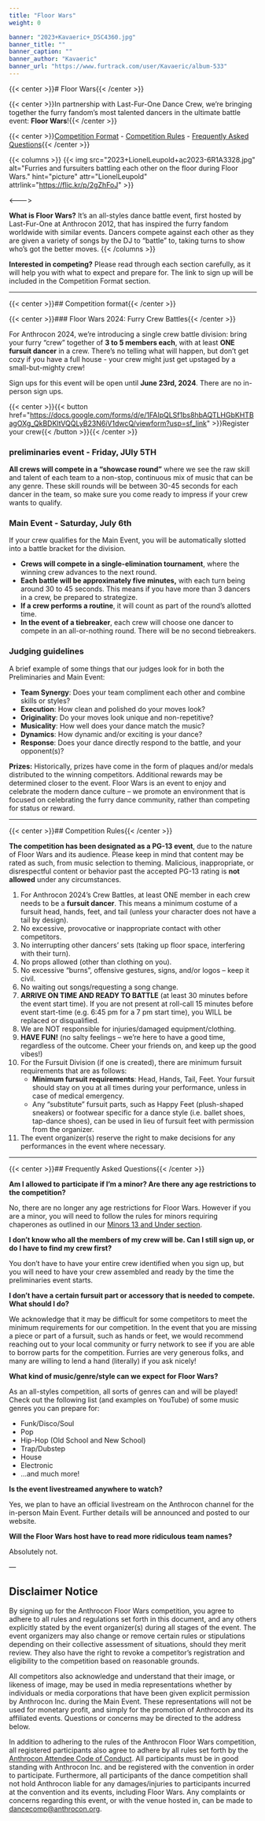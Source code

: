 ```yaml
---
title: "Floor Wars"
weight: 0

banner: "2023+Kavaeric+_DSC4360.jpg"
banner_title: ""
banner_caption: ""
banner_author: "Kavaeric"
banner_url: "https://www.furtrack.com/user/Kavaeric/album-533"
---
```


{{< center >}}# Floor Wars{{< /center >}}

{{< center >}}In partnership with Last-Fur-One Dance Crew, we’re bringing together the furry fandom’s most talented dancers in the ultimate battle event: **Floor Wars**!{{< /center >}}

{{< center >}}[Competition Format](#competition-format) - [Competition Rules](#competition-rules) - [Frequently Asked Questions](#frequently-asked-questions){{< /center >}}

{{< columns >}}
{{< img src="2023+LionelLeupold+ac2023-6R1A3328.jpg" alt="Furries and fursuiters battling each other on the floor during Floor Wars." hint="picture" attr="LionelLeupold" attrlink="https://flic.kr/p/2gZhFoJ" >}}

<--->

**What is Floor Wars?** It’s an all-styles dance battle event, first hosted by Last-Fur-One at Anthrocon 2012, that has inspired the furry fandom worldwide with similar events. Dancers compete against each other as they are given a variety of songs by the DJ to “battle” to, taking turns to show who’s got the better moves.
{{< /columns >}}

**Interested in competing?** Please read through each section carefully, as it will help you with what to expect and prepare for. The link to sign up will be included in the Competition Format section.

***

{{< center >}}## Competition format{{< /center >}}

{{< center >}}### Floor Wars 2024: Furry Crew Battles{{< /center >}}

For Anthrocon 2024, we’re introducing a single crew battle division: bring your furry “crew” together of **3 to 5 members each**, with at least **ONE fursuit dancer** in a crew. There’s no telling what will happen, but don’t get cozy if you have a full house - your crew might just get upstaged by a small-but-mighty crew!

Sign ups for this event will be open until **June 23rd, 2024**. There are no in-person sign ups.

{{< center >}}{{< button href="https://docs.google.com/forms/d/e/1FAIpQLSf1bs8hbAQTLHGbKHTBagOXg_QkBDKltVQQLyB23N6iV1dwcQ/viewform?usp=sf_link" >}}Register your crew{{< /button >}}{{< /center >}}

### preliminaries event - Friday, JUly 5TH

**All crews will compete in a “showcase round”** where we see the raw skill and talent of each team to a non-stop, continuous mix of music that can be any genre. These skill rounds will be between 30-45 seconds for each dancer in the team, so make sure you come ready to impress if your crew wants to qualify.

### Main Event - Saturday, July 6th

If your crew qualifies for the Main Event, you will be automatically slotted into a battle bracket for the division.

- **Crews will compete in a single-elimination tournament**, where the winning crew advances to the next round.
- **Each battle will be approximately five minutes,** with each turn being around 30 to 45 seconds. This means if you have more than 3 dancers in a crew, be prepared to strategize.
- **If a crew performs a routine**, it will count as part of the round’s allotted time.
- **In the event of a tiebreaker**, each crew will choose one dancer to compete in an all-or-nothing round. There will be no second tiebreakers.

### Judging guidelines

A brief example of some things that our judges look for in both the Preliminaries and Main Event:

- **Team Synergy**: Does your team compliment each other and combine skills or styles?
- **Execution**: How clean and polished do your moves look?
- **Originality**: Do your moves look unique and non-repetitive?
- **Musicality**: How well does your dance match the music?
- **Dynamics**: How dynamic and/or exciting is your dance?
- **Response**: Does your dance directly respond to the battle, and your opponent(s)?

**Prizes:** Historically, prizes have come in the form of plaques and/or medals distributed to the winning competitors. Additional rewards may be determined closer to the event. Floor Wars is an event to enjoy and celebrate the modern dance culture – we promote an environment that is focused on celebrating the furry dance community, rather than competing for status or reward.

***

{{< center >}}## Competition Rules{{< /center >}}

**The competition has been designated as a PG-13 event**, due to the nature of Floor Wars and its audience. Please keep in mind that content may be rated as such, from music selection to theming. Malicious, inappropriate, or disrespectful content or behavior past the accepted PG-13 rating is **not allowed** under any circumstances.

1. For Anthrocon 2024’s Crew Battles, at least ONE member in each crew needs to be a **fursuit dancer**. This means a minimum costume of a fursuit head, hands, feet, and tail (unless your character does not have a tail by design).
2. No excessive, provocative or inappropriate contact with other competitors.
3. No interrupting other dancers’ sets (taking up floor space, interfering with their turn).
4. No props allowed (other than clothing on you).
5. No excessive “burns”, offensive gestures, signs, and/or logos – keep it civil.
6. No waiting out songs/requesting a song change.
7. **ARRIVE ON TIME AND READY TO BATTLE** (at least 30 minutes before the event start time). If you are not present at roll-call 15 minutes before event start-time (e.g. 6:45 pm for a 7 pm start time), you WILL be replaced or disqualified.
8. We are NOT responsible for injuries/damaged equipment/clothing.
9. **HAVE FUN!** (no salty feelings – we’re here to have a good time, regardless of the outcome. Cheer your friends on, and keep up the good vibes!)
10. For the Fursuit Division (if one is created), there are minimum fursuit requirements that are as follows:
    - **Minimum fursuit requirements**: Head, Hands, Tail, Feet. Your fursuit should stay on you at all times during your performance, unless in case of medical emergency.
    - Any “substitute” fursuit parts, such as Happy Feet (plush-shaped sneakers) or footwear specific for a dance style (i.e. ballet shoes, tap-dance shoes), can be used in lieu of fursuit feet with permission from the organizer.
11. The event organizer(s) reserve the right to make decisions for any performances in the event where necessary.

***

{{< center >}}## Frequently Asked Questions{{< /center >}}

**Am I allowed to participate if I’m a minor? Are there any age restrictions to the competition?**

No, there are no longer any age restrictions for Floor Wars. However if you are a minor, you will need to follow the rules for minors requiring chaperones as outlined in our [Minors 13 and Under section](/faq/minors-questions).

**I don’t know who all the members of my crew will be. Can I still sign up, or do I have to find my crew first?**

You don’t have to have your entire crew identified when you sign up, but you will need to have your crew assembled and ready by the time the preliminaries event starts.

**I don’t have a certain fursuit part or accessory that is needed to compete. What should I do?**

We acknowledge that it may be difficult for some competitors to meet the minimum requirements for our competition. In the event that you are missing a piece or part of a fursuit, such as hands or feet, we would recommend reaching out to your local community or furry network to see if you are able to borrow parts for the competition. Furries are very generous folks, and many are willing to lend a hand (literally) if you ask nicely!

**What kind of music/genre/style can we expect for Floor Wars?**

As an all-styles competition, all sorts of genres can and will be played! Check out the following list (and examples on YouTube) of some music genres you can prepare for:

- Funk/Disco/Soul
- Pop
- Hip-Hop (Old School and New School)
- Trap/Dubstep
- House
- Electronic
- …and much more!

**Is the event livestreamed anywhere to watch?**

Yes, we plan to have an official livestream on the Anthrocon channel for the in-person Main Event. Further details will be announced and posted to our website.

**Will the Floor Wars host have to read more ridiculous team names?**

Absolutely not.

—

## **Disclaimer Notice**

By signing up for the Anthrocon Floor Wars competition, you agree to adhere to all rules and regulations set forth in this document, and any others explicitly stated by the event organizer(s) during all stages of the event. The event organizers may also change or remove certain rules or stipulations depending on their collective assessment of situations, should they merit review. They also have the right to revoke a competitor’s registration and eligibility to the competition based on reasonable grounds.

All competitors also acknowledge and understand that their image, or likeness of image, may be used in media representations whether by individuals or media corporations that have been given explicit permission by Anthrocon Inc. during the Main Event. These representations will not be used for monetary profit, and simply for the promotion of Anthrocon and its affiliated events. Questions or concerns may be directed to the address below.

In addition to adhering to the rules of the Anthrocon Floor Wars competition, all registered participants also agree to adhere by all rules set forth by the [Anthrocon Attendee Code of Conduct](https://www.anthrocon.org/standards-of-conduct). All participants must be in good standing with Anthrocon Inc. and be registered with the convention in order to participate. Furthermore, all participants of the dance competition shall not hold Anthrocon liable for any damages/injuries to participants incurred at the convention and its events, including Floor Wars. Any complaints or concerns regarding this event, or with the venue hosted in, can be made to [dancecomp@anthrocon.org](mailto:dancecomp@anthrocon.org).
